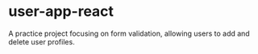 # user-app-react
A practice project focusing on form validation, allowing users to add and delete user profiles.
